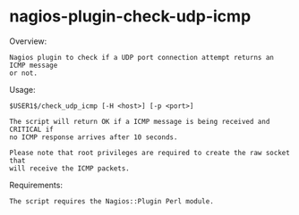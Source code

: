 nagios-plugin-check-udp-icmp
============================

Overview:

	Nagios plugin to check if a UDP port connection attempt returns an ICMP message
	or not.

Usage:

	$USER1$/check_udp_icmp [-H <host>] [-p <port>]

	The script will return OK if a ICMP message is being received and CRITICAL if
	no ICMP response arrives after 10 seconds.

	Please note that root privileges are required to create the raw socket that
	will receive the ICMP packets.

Requirements:

	The script requires the Nagios::Plugin Perl module.
